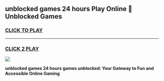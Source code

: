 
## unblocked games 24 hours Play Online 👋 Unblocked Games
<h3>
<a href="https://premium.freeplayer.one?title=unblocked_games_24_hours&ref=19F">CLICK TO PLAY</a></h3>
<hr>

<h3>
<a href="https://premium.freeplayer.one?title=unblocked_games_24_hours&ref=19F">CLICK 2 PLAY</a>
  
</h3>

<a href="https://premium.freeplayer.one?title=unblocked_games_24_hours&ref=19F"><img src="https://clearcache.store/games.png"></a>


**unblocked games 24 hours games unblocked: Your Gateway to Fun and Accessible Online Gaming**
